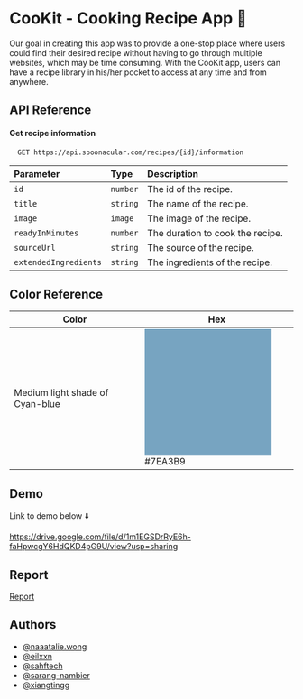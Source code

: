 # CooKit - Cooking Recipe App 🥗

Our goal in creating this app was to provide a one-stop place where users could find their desired recipe without having to go through multiple websites, which may be  time consuming. With the CooKit app, users can have a recipe library in his/her pocket to access at any time and from anywhere. 


## API Reference

#### Get recipe information

```http
  GET https://api.spoonacular.com/recipes/{id}/information
```

| Parameter | Type     | Description                |
| :-------- | :------- | :------------------------- |
| `id` | `number` | The id of the recipe. |
| `title` | `string` | The name of the recipe. |
| `image` | `image` | The image of the recipe. |
| `readyInMinutes` | `number` | The duration to cook the recipe. |
| `sourceUrl` | `string` | The source of the recipe. |
| `extendedIngredients` | `string` | The ingredients of the recipe. |


## Color Reference

| Color             | Hex                                                                |
| ----------------- | ------------------------------------------------------------------ |
| Medium light shade of Cyan-blue | ![#7EA3B9](data:image/png;base64,iVBORw0KGgoAAAANSUhEUgAAAOEAAADhCAMAAAAJbSJIAAAAA1BMVEV3pMHQzMjEAAAASElEQVR4nO3BgQAAAADDoPlTX+AIVQEAAAAAAAAAAAAAAAAAAAAAAAAAAAAAAAAAAAAAAAAAAAAAAAAAAAAAAAAAAAAAAADwDcaiAAFXD1ujAAAAAElFTkSuQmCC) #7EA3B9 |

## Demo

Link to demo below ⬇️ 

https://drive.google.com/file/d/1m1EGSDrRyE6h-faHpwcgY6HdQKD4pG9U/view?usp=sharing

## Report

[Report](https://docs.google.com/document/d/16vEnP-gHlJaZbVHUjnwlCWukDDuAb8CFH84sRT75UJ0/edit?usp=sharing)


## Authors

- [@naaatalie.wong](https://github.com/naaataliewong)
- [@eilxxn](https://github.com/eilxxn)
- [@sahftech](https://github.com/sahftech)
- [@sarang-nambier](https://github.com/Sarang-Nambiar)
- [@xiangtingg](https://github.com/xiangtingg)

